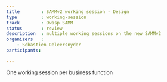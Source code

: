 ```yaml
---
title        : SAMMv2 working session - Design
type         : working-session
track        : Owasp SAMM
status       : review
description  : multiple working sessions on the new SAMMv2
organizers   :
    - Sebastien Deleersnyder
participants:

---
```


One working session per business function
